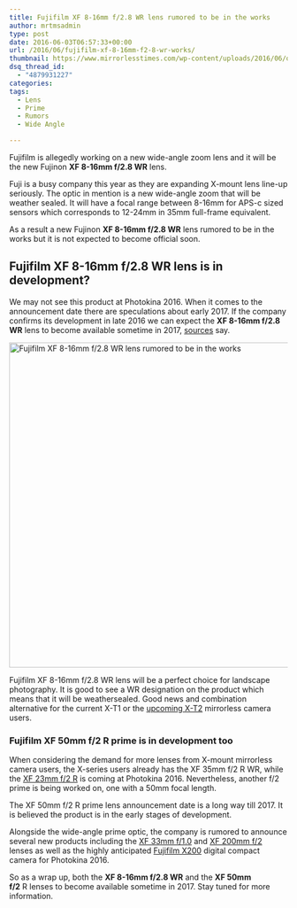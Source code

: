 ```yaml
---
title: Fujifilm XF 8-16mm f/2.8 WR lens rumored to be in the works
author: mrtmsadmin
type: post
date: 2016-06-03T06:57:33+00:00
url: /2016/06/fujifilm-xf-8-16mm-f2-8-wr-works/
thumbnail: https://www.mirrorlesstimes.com/wp-content/uploads/2016/06/official-fujifilm-x-mount-lens-roadmap.jpg
dsq_thread_id:
  - "4879931227"
categories:
tags:
  - Lens
  - Prime
  - Rumors
  - Wide Angle

---
```

Fujifilm is allegedly working on a new wide-angle zoom lens and it will be the new Fujinon **XF 8-16mm f/2.8 WR** lens.

Fuji is a busy company this year as they are expanding X-mount lens line-up seriously. The optic in mention is a new wide-angle zoom that will be weather sealed. It will have a focal range between 8-16mm for APS-c sized sensors which corresponds to 12-24mm in 35mm full-frame equivalent.

As a result a new Fujinon **XF 8-16mm f/2.8 WR** lens rumored to be in the works but it is not expected to become official soon. <!--more-->

## Fujifilm XF 8-16mm f/2.8 WR lens is in development?

We may not see this product at Photokina 2016. When it comes to the announcement date there are speculations about early 2017. If the company confirms its development in late 2016 we can expect the **XF 8-16mm f/2.8 WR** lens to become available sometime in 2017, <a title="Fujifilm will develop an XF 8-16mmF2.8 WR lens" href="http://www.fujirumors.com/fujifilm-will-develop-a-xf-8-16mmf2-8-wr-lens-srp-with-poll/" target="_blank" rel="nofollow">sources</a> say.

<img class="alignnone wp-image-299 size-full" title="Fujifilm XF 8-16mm f/2.8 WR lens rumored to be in the works" src="https://i1.wp.com/www.mirrorlesstimes.com/wp-content/uploads/2016/06/official-fujifilm-x-mount-lens-roadmap.jpg?resize=600%2C587&#038;ssl=1" alt="Fujifilm XF 8-16mm f/2.8 WR lens rumored to be in the works" width="600" height="587" srcset="https://i1.wp.com/www.mirrorlesstimes.com/wp-content/uploads/2016/06/official-fujifilm-x-mount-lens-roadmap.jpg?w=900&ssl=1 900w, https://i1.wp.com/www.mirrorlesstimes.com/wp-content/uploads/2016/06/official-fujifilm-x-mount-lens-roadmap.jpg?resize=300%2C293&ssl=1 300w, https://i1.wp.com/www.mirrorlesstimes.com/wp-content/uploads/2016/06/official-fujifilm-x-mount-lens-roadmap.jpg?resize=768%2C751&ssl=1 768w, https://i1.wp.com/www.mirrorlesstimes.com/wp-content/uploads/2016/06/official-fujifilm-x-mount-lens-roadmap.jpg?resize=60%2C60&ssl=1 60w" sizes="(max-width: 600px) 100vw, 600px" data-recalc-dims="1" /> 

Fujifilm XF 8-16mm f/2.8 WR lens will be a perfect choice for landscape photography. It is good to see a WR designation on the product which means that it will be weathersealed. Good news and combination alternative for the current X-T1 or the [upcoming X-T2][1] mirrorless camera users.

### Fujifilm XF 50mm f/2 R prime is in development too

When considering the demand for more lenses from X-mount mirrorless camera users, the X-series users already has the XF 35mm f/2 R WR, while the [XF 23mm f/2 R][2] is coming at Photokina 2016. Nevertheless, another f/2 prime is being worked on, one with a 50mm focal length.

The XF 50mm f/2 R prime lens announcement date is a long way till 2017. It is believed the product is in the early stages of development.

Alongside the wide-angle prime optic, the company is rumored to announce several new products including the [XF 33mm f/1.0][3] and <a href="http://www.dailycameranews.com/2016/02/fujifilm-xf-200mm-f2-lens-rumored-to-be-in-development/" target="_blank">XF 200mm f/2</a> lenses as well as the highly anticipated [Fujifilm X200][4] digital compact camera for Photokina 2016.

So as a wrap up, both the **XF 8-16mm f/2.8 WR** and the **XF 50mm f/2** R lenses to become available sometime in 2017. Stay tuned for more information.

 [1]: https://www.mirrorlesstimes.com/2016/04/fujifilm-x-t2-coming-photokina-2016/
 [2]: https://www.mirrorlesstimes.com/2016/05/fujifilm-xf-23mm-f2-wr-lens/ "Fujifilm XF 23mm f/2 WR lens to show up at Photokina 2016"
 [3]: http://www.dailycameranews.com/2016/01/fujifilm-xf-33mm-f1-0-lens-rumored-for-photokina-2016/
 [4]: https://www.mirrorlesstimes.com/2016/03/first-fujifilm-x200-specs/